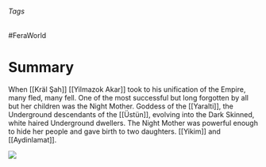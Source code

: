 ###### Tags

#FeraWorld

# Summary

When [[Kräl Şah]] [[Yilmazok Akar]] took to his unification of the Empire, many fled, many fell. One of the most successful but long forgotten by all but her children was the Night Mother. Goddess of the [[Yaralti]], the Underground descendants of the [[Üstün]], evolving into the Dark Skinned, white haired Underground dwellers. The Night Mother was powerful enough to hide her people and gave birth to two daughters. [[Yikim]] and [[Aydinlamat]]. 

![](Night%20Mother.jpg)